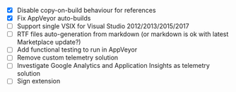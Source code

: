 - [x] Disable copy-on-build behaviour for references
- [x] Fix AppVeyor auto-builds
- [ ] Support single VSIX for Visual Studio 2012/2013/2015/2017
- [ ] RTF files auto-generation from markdown (or markdown is ok with latest Marketplace update?)
- [ ] Add functional testing to run in AppVeyor
- [ ] Remove custom telemetry solution
- [ ] Investigate Google Analytics and Application Insights as telemetry solution
- [ ] Sign extension
